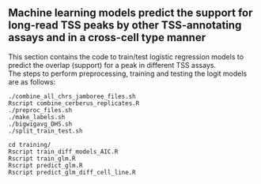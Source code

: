## Machine learning models predict the support for long-read TSS peaks by other TSS-annotating assays and in a cross-cell type manner

This section contains the code to train/test logistic regression models to predict the overlap (support) for a peak in different TSS assays.\
The steps to perform preprocessing, training and testing the logit models are as follows:

```
./combine_all_chrs_jamboree_files.sh
Rscript combine_cerberus_replicates.R
./preproc_files.sh
./make_labels.sh
./bigwigavg_DHS.sh
./split_train_test.sh

cd training/
Rscript train_diff_models_AIC.R
Rscript train_glm.R
Rscript predict_glm.R
Rscript predict_glm_diff_cell_line.R

```
